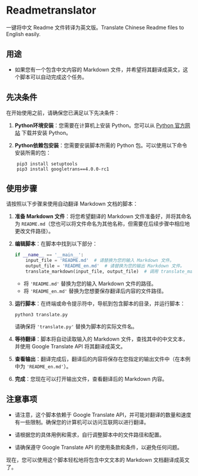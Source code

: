 # Readmetranslator
 一键将中文 Readme 文件转译为英文版。Translate Chinese Readme files to English easily.

## 用途

- 如果您有一个包含中文内容的 Markdown 文件，并希望将其翻译成英文，这个脚本可以自动完成这个任务。

## 先决条件

在开始使用之前，请确保您已满足以下先决条件：

1. **Python环境安装**：您需要在计算机上安装 Python。您可以从 [Python 官方网站](https://www.python.org/downloads/) 下载并安装 Python。

2. **Python依赖包安装**：您需要安装脚本所需的 Python 包。可以使用以下命令安装所需的包：  

```
    pip3 install setuptools
    pip3 install googletrans==4.0.0-rc1
```

## 使用步骤

请按照以下步骤来使用自动翻译 Markdown 文档的脚本：

1. **准备 Markdown 文件**：将您希望翻译的 Markdown 文件准备好，并将其命名为 `README.md`（您也可以将文件命名为其他名称，但需要在后续步骤中相应地更改文件路径）。

2. **编辑脚本**：在脚本中找到以下部分：

   ```python
   if __name__ == '__main__':
       input_file = 'README.md'  # 请替换为您的输入 Markdown 文件。
       output_file = 'README_en.md'  # 请替换为您的输出 Markdown 文件。
       translate_markdown(input_file, output_file)  # 调用 translate_markdown 函数执行翻译。
   ```

   - 将 `'README.md'` 替换为您的输入 Markdown 文件的路径。
   - 将 `'README_en.md'` 替换为您想要保存翻译后内容的文件路径。

3. **运行脚本**：在终端或命令提示符中，导航到包含脚本的目录，并运行脚本：

   ```
   python3 translate.py
   ```

   请确保将 `'translate.py'` 替换为脚本的实际文件名。

4. **等待翻译**：脚本将自动读取输入的 Markdown 文件，查找其中的中文文本，并使用 Google Translate API 将其翻译成英文。

5. **查看输出**：翻译完成后，翻译后的内容将保存在您指定的输出文件中（在本例中为 `'README_en.md'`）。

6. **完成**：您现在可以打开输出文件，查看翻译后的 Markdown 内容。

## 注意事项

- 请注意，这个脚本依赖于 Google Translate API，并可能对翻译的数量和速度有一些限制。确保您的计算机可以访问互联网以进行翻译。

- 请根据您的具体用例和需求，自行调整脚本中的文件路径和配置。

- 请确保遵守 Google Translate API 的使用条款和条件，以避免任何问题。

现在，您可以使用这个脚本轻松地将包含中文文本的 Markdown 文档翻译成英文了。